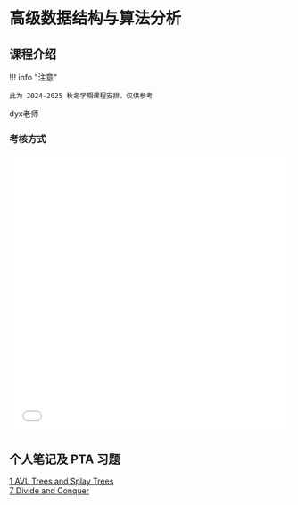# 高级数据结构与算法分析

<!-- !!! tip "说明"

    此文档正在更新中…… -->

## 课程介绍

!!! info "注意"

    此为 2024-2025 秋冬学期课程安排，仅供参考

dyx老师

### 考核方式

<embed src="../../../file/ADS/ADS_doc1.pdf" type="application/pdf" width="100%" height="500" />

## 个人笔记及 PTA 习题

[1 AVL Trees and Splay Trees](./ch1.md)<br/>
[7 Divide and Conquer](./ch7.md)